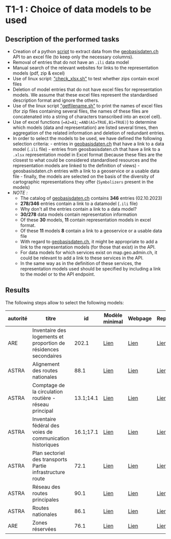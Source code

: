 # T1-1 : Choice of data models to be used

## Description of the performed tasks

- Creation of a python [script](https://github.com/MediaComem/FGDM4GS/blob/main/WP1/T1-1/geobasisdaten_api.py) to extract data from the [geobasisdaten.ch](https://geobasisdaten.ch/api/v1/redoc/) API to an excel file (to keep only the necessary columns).
- Removal of entries that do not have an `.ili` data model 
- Manual search of the relevant websites for links to the representation models (pdf, zip & excel)
- Use of linux script: ["check_xlsx.sh"](https://github.com/MediaComem/FGDM4GS/blob/main/WP1/T1-1/check_xlsx.sh) to test whether zips contain excel files
- Deletion of model entries that do not have excel files for representation models. We assume that these excel files represent the standardised description format and ignore the others.
- Use of the linux script ["getfilename.sh"](https://github.com/MediaComem/FGDM4GS/blob/main/WP1/T1-1/getfilename.sh) to print the names of excel files (for zip files containing several files, the names of these files are concatenated into a string of characters transcribed into an excel cell).
- Use of excel functions (`=A2=A1`; `=AND(A1=TRUE,B1=TRUE)`) to determine which models (data and representation) are listed several times, then aggregation of the related information and deletion of redundant entries.
- In order to select the models to be used, we have defined the following selection criteria:
      - entries in [geobasisdaten.ch](https://geobasisdaten.ch/) that have a link to a data model (`.ili` file)
      - entries from geosbasisdaten.ch that have a link to a `.xlsx` representation model in Excel format (because these files are the closest to what could be considered standardised resources and the representation models are linked to the definition of views)
      - geosbasisdaten.ch entries with a link to a geoservice or a usable data file
      - finally, the models are selected on the basis of the diversity of cartographic representations they offer (`Symbolizers` present in the models)
- _NOTE :_
    - The catalog of [geobasisdaten.ch](https://geobasisdaten.ch/) contains **346** entries (02.10.2023)
    - **278/346** entries contain a link to a datamodel (`.ili` file)
    - Why don't all the entries contain a link to a data model?
    - **30/278** data models contain representation information
    - Of these **30** models, **11** contain representation models in excel format.
    - Of these **11** models **8** contain a link to a geoservice or a usable data file
    - With regard to [geobasisdaten.ch](https://geobasisdaten.ch/), it might be appropriate to add a link to the representation models (for those that exist) in the API.
    - For data models for which services exist on map.geo.admin.ch, it could be relevant to add a link to these services in the API.
    - In the same way as in the definition of these services, the representation models used should be specified by including a link to the model or to the API endpoint.
## Results

The following steps allow to select the following models:

| autorité | titre | id | Modèle minimal | Webpage | Représentation | Format | GetLegendGraphic | GetStyle | Remarque |
| --- | --- | --- | --- | --- | --- | --- | --- | --- | --- |
| ARE | Inventaire des logements et proportion de résidences secondaires | 202.1 | [Lien](https://models.geo.admin.ch/ARE/HousingInventory_V1.ili) | [Lien](https://www.are.admin.ch/are/fr/home/developpement-et-amenagement-du-territoire/bases-et-donnees/modeles-de-geodonnees-minimaux/wohnungsinventar.html) | [Lien](https://www.are.admin.ch/dam/are/fr/dokumente/raumplanung/rep_catalogue_mgdm_id_202_v1.xlsx.download.xlsx/RepresentationCatalogue-MGDM-ID-202-V1.xlsx) | xlsx | [Lien](https://wms.geo.admin.ch/?VERSION=1.3.0&SERVICE=WMS&REQUEST=GetLegendGraphic&SLD_VERSION=1.1.0&LAYER=ch.are.wohnungsinventar-zweitwohnungsanteil&FORMAT=image/png&STYLE=default&LANG=fr) | [Lien](https://wms.geo.admin.ch/?REQUEST=GetStyles&LAYERS=ch.are.wohnungsinventar-zweitwohnungsanteil&SERVICE=WMS&VERSION=1.3.0) | |
| ASTRA | Alignement des routes nationales | 88.1 | [Lien](https://models.geo.admin.ch/ASTRA/BuildingLinesForMotorways_V2_2.ili) | [Lien](https://www.astra.admin.ch/astra/fr/home/services/weitere-bereiche/geoinformation/geodonnees-de-base/cadastre-rdppf.html) | [Lien](https://www.astra.admin.ch/dam/astra/fr/dokumente/Geoinformation/088_MGDM_Baulinien_Nationalstrassen_Darstellungskatalog.xlsx.download.xlsx/088_MGDM_Baulinien_Nationalstrassen_Darstellungskatalog_V2_1.xlsx) | xlsx | [Lien](https://wms.geo.admin.ch/?VERSION=1.3.0&SERVICE=WMS&REQUEST=GetLegendGraphic&SLD_VERSION=1.1.0&LAYER=ch.astra.baulinien-nationalstrassen&FORMAT=image/png&STYLE=default&LANG=fr) | [Lien](https://wms.geo.admin.ch/?REQUEST=GetStyles&LAYERS=ch.astra.baulinien-nationalstrassen&SERVICE=WMS&VERSION=1.3.0) | |
| ASTRA | Comptage de la circulation routière - réseau principal | 13.1;14.1 | [Lien](https://models.geo.admin.ch/ASTRA/RoadTrafficCensus_V1_1.ili) | [Lien](https://www.astra.admin.ch/astra/fr/home/services/weitere-bereiche/geoinformation/geodonnees-de-base/comptage-de-la-circulation-routiere.html) | [Lien](https://www.astra.admin.ch/dam/astra/fr/dokumente/Geoinformation/datenkatalog_strassenverkehrszaehlung.xlsx.download.xlsx/013_014_MGDM_Strassenverkehrszaehlung_Darstellungskatalog_V1.xlsx) | xlsx | [Lien](https://wms.geo.admin.ch/?VERSION=1.3.0&SERVICE=WMS&REQUEST=GetLegendGraphic&SLD_VERSION=1.1.0&LAYER=ch.astra.strassenverkehrszaehlung-uebergeordnet&FORMAT=image/png&STYLE=default&LANG=fr) | [Lien](https://wms.geo.admin.ch/?REQUEST=GetStyles&LAYERS=ch.astra.strassenverkehrszaehlung-uebergeordnet&SERVICE=WMS&VERSION=1.3.0) | |
| ASTRA | Inventaire fédéral des voies de communication historiques | 16.1;17.1 | [Lien](https://models.geo.admin.ch/ASTRA/IVS_V2_1.ili) | [Lien](https://www.astra.admin.ch/astra/fr/home/services/weitere-bereiche/geoinformation/geodonnees-de-base/voies-de-communication-historiques.html) | [Lien](https://www.astra.admin.ch/dam/astra/fr/dokumente/Geoinformation/darstellungskatalog_historische-verkehrswege.xlsx.download.xlsx/MGDM_Historische_Verkehrswege_Darstellungskatalog_V2_1.xlsx) | xlsx | [Lien](https://wms.geo.admin.ch/?VERSION=1.3.0&SERVICE=WMS&REQUEST=GetLegendGraphic&SLD_VERSION=1.1.0&LAYER=ch.astra.ivs-nat&FORMAT=image/png&STYLE=default&LANG=fr) | [Lien](https://wms.geo.admin.ch/?REQUEST=GetStyles&LAYERS=ch.astra.ivs-nat&SERVICE=WMS&VERSION=1.3.0) | |
| ASTRA | Plan sectoriel des transports Partie infrastructure route | 72.1 | [Lien](https://models.geo.admin.ch/ASTRA/SectoralPlanForRoadInfrastructure_V1_4.ili) | [Lien](https://www.astra.admin.ch/astra/fr/home/services/weitere-bereiche/geoinformation/geodonnees-de-base/plan-sectoriel-des-transports--partie-infrastructure-routiere.html) | [Lien](https://www.astra.admin.ch/dam/astra/fr/dokumente/Geoinformation/Darstellungskatalog_Sachplan_Verkehr-Teil_Infrastruktur_Strasse.xlsx.download.xlsx/072_MGDM_SIN_Darstellungskatalog_V1_4.xlsx) | xlsx | [Lien](https://wms.geo.admin.ch/?VERSION=1.3.0&SERVICE=WMS&REQUEST=GetLegendGraphic&SLD_VERSION=1.1.0&LAYER=ch.astra.sachplan-infrastruktur-strasse_kraft&FORMAT=image/png&STYLE=default&LANG=fr) | [Lien](https://wms.geo.admin.ch/?REQUEST=GetStyles&LAYERS=ch.astra.sachplan-infrastruktur-strasse_kraft&SERVICE=WMS&VERSION=1.3.0) | |
| ASTRA | Réseau des routes principales | 90.1 | [Lien](https://models.geo.admin.ch/ASTRA/MainRoads_V1_1.ili) | [Lien](https://www.astra.admin.ch/astra/fr/home/services/weitere-bereiche/geoinformation/geodonnees-de-base/reseau-des-routes-principales.html) | [Lien](https://www.astra.admin.ch/dam/astra/fr/dokumente/Geoinformation/darstellungskatalog_hautpstrassennetz.xlsx.download.xlsx/090_MGDM_Hauptstrassennetz_Darstellungskatalog_V1_1.xlsx) | xlsx | [Lien](https://wms.geo.admin.ch/?VERSION=1.3.0&SERVICE=WMS&REQUEST=GetLegendGraphic&SLD_VERSION=1.1.0&LAYER=ch.astra.hauptstrassennetz&FORMAT=image/png&STYLE=default&LANG=fr) | [Lien](https://wms.geo.admin.ch/?REQUEST=GetStyles&LAYERS=ch.astra.hauptstrassennetz&SERVICE=WMS&VERSION=1.3.0) | |
| ASTRA | Routes nationales | 86.1 | [Lien](http://models.geo.admin.ch/ASTRA/Axis_V1_1.ili) | [Lien](https://www.astra.admin.ch/astra/fr/home/services/weitere-bereiche/geoinformation/geodonnees-de-base/reseau-des-routes-nationales.html) | [Lien](https://www.astra.admin.ch/dam/astra/fr/dokumente/Geoinformation/darstellungskatalog-nationalstrassennetz.xlsx.download.xlsx/Catalogue%20de%20pr%C3%A9sentation%20-%20R%C3%A9seau%20des%20routes%20nationales%20.xlsx) | xlsx | [Lien](https://wms.geo.admin.ch/?VERSION=1.3.0&SERVICE=WMS&REQUEST=GetLegendGraphic&SLD_VERSION=1.1.0&LAYER=ch.astra.nationalstrassenachsen&FORMAT=image/png&STYLE=default&LANG=fr) | [Lien](https://wms.geo.admin.ch/?REQUEST=GetStyles&LAYERS=ch.astra.nationalstrassenachsen&SERVICE=WMS&VERSION=1.3.0) | |
| ARE | Zones réservées | 76.1 | [Lien](https://models.geo.admin.ch/ARE/Zones_reservees_V1_1.ili) | [Lien](https://www.are.admin.ch/are/fr/home/developpement-et-amenagement-du-territoire/bases-et-donnees/modeles-de-geodonnees-minimaux/Planungszonen.html) | [Lien](https://www.are.admin.ch/dam/are/fr/dokumente/grundlagen/dokumente/darstellungskatalog_mgdm_id_76_v1_1.xlsx.download.xlsx/CatalogueDeRepresentation-MGDM-ID-76-V1_1.xlsx) | xlsx | [Lien](https://geodienste.ch/db/planungszonen_v1_0_0/fra?SERVICE=WMS&VERSION=1.3.0&REQUEST=GetLegendGraphic&SLD_VERSION=1.1.0&LAYER=planungszone&FORMAT=image/png&STYLE=default&LANG=fr) | [Lien](https://geodienste.ch/db/planungszonen_v1_0_0/fra?LAYERS=planungszone&REQUEST=GetStyles&SERVICE=WMS&VERSION=1.3.0) | WMS Geodienste.ch |